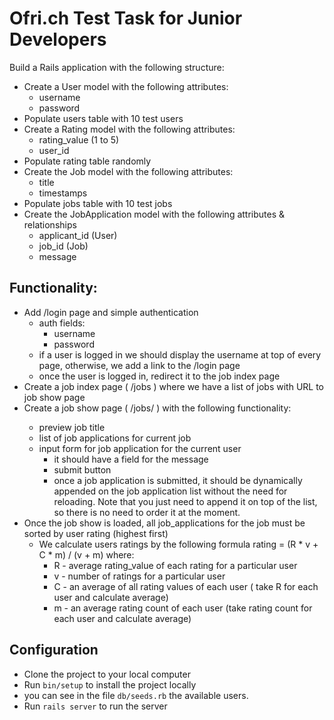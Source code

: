 # Ofri.ch Test Task for Junior Developers

Build a Rails application with the following structure:
* Create a User model with the following attributes:
  * username
  * password
* Populate users table with 10 test users
* Create a Rating model with the following attributes:
  * rating_value (1 to 5)
  * user_id
* Populate rating table randomly
* Create the Job model with the following attributes:
  * title
  * timestamps
* Populate jobs table with 10 test jobs
* Create the JobApplication model with the following attributes & relationships
  * applicant_id (User)
  * job_id (Job)
  * message
## Functionality:

* Add /login page and simple authentication
  * auth fields:
    * username
    * password
  * if a user is logged in we should display the username at top of every page, otherwise, we add a link to the /login page
  * once the user is logged in, redirect it to the job index page
* Create a job index page ( /jobs ) where we have a list of jobs with URL to job show page
* Create a job show page ( /jobs/<id> ) with the following functionality:
  * preview job title
  * list of job applications for current job
  * input form for job application for the current user
    * it should have a field for the message
    * submit button
    * once a job application is submitted, it should be dynamically appended on the job application list without the need for
reloading. Note that you just need to append it on top of the list, so there is no need to order it at the moment.
* Once the job show is loaded, all job_applications for the job must be sorted
by user rating (highest first)
  * We calculate users ratings by the following formula rating = (R * v + C * m) / (v + m) where:
    * R - average rating_value of each rating for a particular user
    * v - number of ratings for a particular user
    * C - an average of all rating values of each user ( take R for each user and calculate average)
    * m - an average rating count of each user (take rating count for each user and calculate average)
## Configuration
* Clone the project to your local computer
* Run `bin/setup` to install the project locally
* you can see in the file `db/seeds.rb` the available users.
* Run `rails server` to run the server
